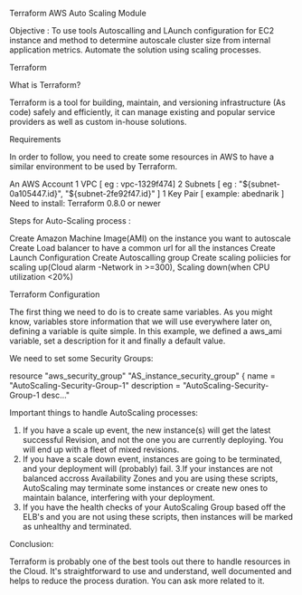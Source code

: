 Terraform AWS Auto Scaling Module

Objective : To use tools Autoscalling and LAunch configuration for EC2 instance and method to determine autoscale cluster size from internal application metrics. Automate the solution using scaling processes.

Terraform

What is Terraform?

Terraform is a tool for building, maintain, and versioning infrastructure (As code) safely and efficiently, it can manage existing and popular service providers as well as custom in-house solutions.

Requirements

In order to follow, you need to create some resources in AWS to have a similar environment to be used by Terraform.

An AWS Account
1 VPC [ eg : vpc-1329f474]
2 Subnets [ eg : "${subnet-0a105447.id}", "${subnet-2fe92f47.id}" ]
1 Key Pair [ example: abednarik ]
Need to install: Terraform 0.8.0 or newer


Steps for Auto-Scaling process :

Create Amazon Machine Image(AMI) on the instance you want to autoscale
Create Load balancer to have a common url for all the instances
Create Launch Configuration
Create Autoscalling group
Create scaling poliicies for scaling up(Cloud alarm -Network in >=300), Scaling down(when CPU utilization <20%)

Terraform Configuration

The first thing we need to do is to create same variables. As you might know, variables store information that we will use everywhere later on, defining a variable is quite simple. In this example, we defined a aws_ami variable, set a description for it and finally a default value.

We need to set some Security Groups:

resource "aws_security_group" "AS_instance_security_group" {
  name        = "AutoScaling-Security-Group-1"
  description = "AutoScaling-Security-Group-1 desc..."


Important things to handle AutoScaling processes:

1. If you have a scale up event, the new instance(s) will get the latest successful Revision, and not the one you are currently deploying. You will end up with a fleet of mixed revisions.
2. If you have a scale down event, instances are going to be terminated, and your deployment will (probably) fail.
3.If your instances are not balanced accross Availability Zones and you are using these scripts, AutoScaling may terminate some instances or create new ones to maintain balance, interfering with your deployment.
4. If you have the health checks of your AutoScaling Group based off the ELB's and you are not using these scripts, then instances will be marked as unhealthy and terminated.

Conclusion: 

Terraform is probably one of the best tools out there to handle resources in the Cloud. It's straightforward to use and understand, well documented and helps to reduce the process duration. You can ask more related to it.

